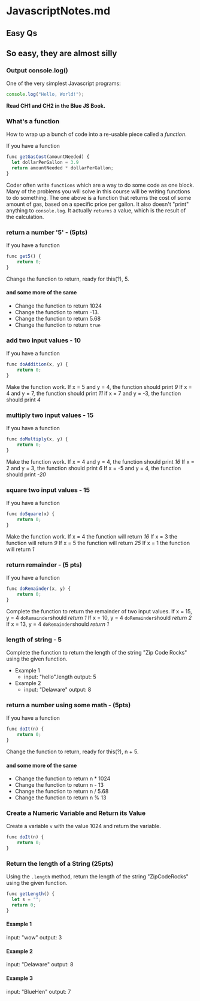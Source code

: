 # JavascriptNotes.md

## Easy Qs

## So easy, they are almost silly

### Output console.log()

One of the very simplest Javascript programs:

```javascript
console.log("Hello, World!");
```

__Read CH1 and CH2 in the Blue JS Book.__

### What's a function

How to wrap up a bunch of code into a re-usable piece called a _function_.

If you have a function

```javascript
func getGasCost(amountNeeded) {
  let dollarPerGallon = 3.9
  return amountNeeded * dollarPerGallon;
}
```

Coder often write `functions` which are a way to do some code as one block.
Many of the problems you will solve in this course will be writing functions to do something.
The one above is a function that returns the cost of some amount of gas, based on a specific price per gallon.
It also doesn't "print" anything to `console.log`.
It actually `returns` a value, which is the result of the calculation.

### return a number '5' - (5pts)

If you have a function

```javascript
func get5() {
    return 0;
}
```

Change the function to return, ready for this(?), 5.

#### and some more of the same

- Change the function to return 1024
- Change the function to return -13.
- Change the function to return 5.68 
- Change the function to return `true`

### add two input values - 10

If you have a function

```javascript
func doAddition(x, y) {
    return 0;
}
```

Make the function work. 
If x = 5 and y = 4, the function should print *9*
If x = 4 and y = 7, the function should print *11*
if x = 7 and y = -3, the function should print *4*

### multiply two input values - 15

If you have a function

```javascript
func doMultiply(x, y) {
    return 0;
}
```

Make the function work. 
If x = 4 and y = 4, the function should print *16*
If x = 2 and y = 3, the function should print *6*
If x = -5 and y = 4, the function should print *-20*

### square two input values - 15

If you have a function

```javascript
func doSquare(x) {
    return 0;
}
```

Make the function work. 
If x = 4 the function will return *16*
If x = 3 the function will return *9*
If x = 5 the function will return *25*
If x = 1 the function will return *1*

### return remainder - (5 pts)

If you have a function

```javascript
func doRemainder(x, y) {
    return 0;
}
```

Complete the function to return the remainder of two input values. 
If x = 15, y = 4 `doRemainder`should *return 1*
If x = 10, y = 4 `doRemainder`should *return 2*
If x = 13, y = 4 `doRemainder`should *return 1*

### length of string - 5

Complete the function to return the length of the string "Zip Code Rocks" using the given function.

- Example 1
  - input: "hello".length output: 5
- Example 2
  - input: "Delaware" output: 8


### return a number using some math - (5pts)

If you have a function

```javascript
func doIt(n) {
    return 0;
}
```

Change the function to return, ready for this(?), n + 5.

#### and some more of the same

- Change the function to return n * 1024
- Change the function to return n - 13
- Change the function to return n / 5.68 
- Change the function to return n % 13

### Create a Numeric Variable and Return its Value

Create a variable `v` with the value 1024 and return the variable.


```javascript
func doIt(n) {
    return 0;
}
```

### Return the length of a String (25pts)

Using the `.length` method, return the length of the string "ZipCodeRocks" using the given function.

```javascript
func getLength() {
  let s = "";
  return 0;
}
```

#### Example 1

input: "wow" output: 3

#### Example 2

input: "Delaware" output: 8

#### Example 3

input: "BlueHen" output: 7
    